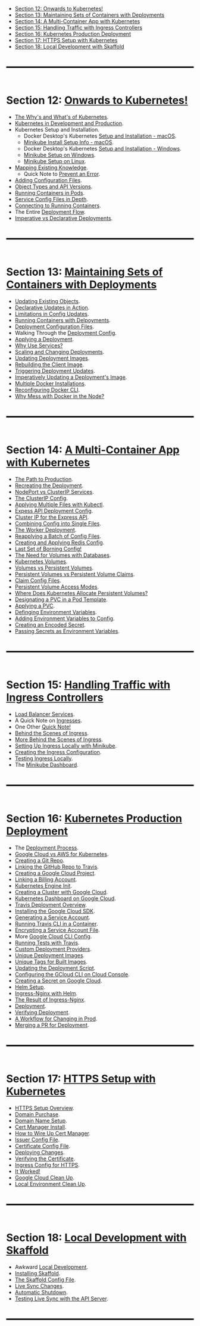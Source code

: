 - [Section 12: Onwards to Kubernetes!](#section-12-onwards-to-kubernetes)
- [Section 13: Maintaining Sets of Containers with Deployments](#section-13-maintaining-sets-of-containers-with-deployments)
- [Section 14: A Multi-Container App with Kubernetes](#section-14-a-multi-container-app-with-kubernetes)
- [Section 15: Handling Traffic with Ingress Controllers](#section-15-handling-traffic-with-ingress-controllers)
- [Section 16: Kubernetes Production Deployment](#section-16-kubernetes-production-deployment)
- [Section 17: HTTPS Setup with Kubernetes](#section-17-https-setup-with-kubernetes)
- [Section 18: Local Development with Skaffold](#section-18-local-development-with-skaffold)

<br>

<hr style="height:4px;background:black">

<br>

# Section 12: [Onwards to Kubernetes!](guide-to-kubernetes.md#section-12-onwards-to-kubernetes)
* [The Why's and What's of Kubernetes](guide-to-kubernetes.md#the-whys-and-whats-of-kubernetes).
* [Kubernetes in Development and Production](guide-to-kubernetes.md#kubernetes-in-development-and-production).
* Kubernetes Setup and Installation.
  * Docker Desktop's Kubernetes [Setup and Installation - macOS](guide-to-kubernetes.md#docker-desktops-kubernetes-setup-and-installation---macos).
  * [Minikube Install Setup Info - macOS](guide-to-kubernetes.md#minikube-install-and-setup-info---macos).
  * Docker Desktop's Kubernetes [Setup and Installation - Windows](guide-to-kubernetes.md).
  * [Minikube Setup on Windows](guide-to-kubernetes.md#minikube-setup-on-windows). 
  * [Minikube Setup on Linux](guide-to-kubernetes.md#minikube-setup-on-linux).
* [Mapping Existing Knowledge](guide-to-kubernetes.md#mapping-existing-knowledge).
  * Quick Note to [Prevent an Error](guide-to-kubernetes.md#quick-note-to-prevent-an-error).
* [Adding Configuration Files](guide-to-kubernetes.md#adding-configuration-files).
* [Object Types and API Versions](guide-to-kubernetes.md#object-types-and-api-versions).
* [Running Containers in Pods](guide-to-kubernetes.md#running-containers-in-pods). 
* [Service Config Files in Depth](guide-to-kubernetes.md#service-congif-files-in-depth).
* [Connecting to Running Containers](guide-to-kubernetes.md#connecting-to-running-containers).
* The Entire [Deployment Flow](guide-to-kubernetes.md#the-entire-deployment-flow).
* [Imperative vs Declarative Deployments](guide-to-kubernetes.md#imperative-vs-declarative-deployments).

<br>

<hr style="height:4px;background:black">

<br>

# Section 13: [Maintaining Sets of Containers with Deployments](maintaining-sets-containers.md#section-13-maintaining-sets-of-containers-with-deployments)
* [Updating Existing Objects](maintaining-sets-containers.md#updating-existing-objects).
* [Declarative Updates in Action](maintaining-sets-containers.md#declarative-updates-in-action).
* [Limitations in Config Updates](maintaining-sets-containers.md#limitations-in-config-updates).
* [Running Containers with Delpoyments](maintaining-sets-containers.md#running-containers-with-delpoyments).
* [Deployment Configuration Files](maintaining-sets-containers.md#deployment-configuration-files).
* Walking Through the [Deployment Config](maintaining-sets-containers.md#walking-through-the-deployment-config).
* [Applying a Deployment](maintaining-sets-containers.md#applying-a-deployment).
* [Why Use Services?](maintaining-sets-containers.md#why-use-services)
* [Scaling and Changing Deployments](maintaining-sets-containers.md#scaling-and-changing-deployments).
* [Updating Deployment Images](maintaining-sets-containers.md#updating-deployment-images).
* [Rebuilding the Client Image](maintaining-sets-containers.md#rebuilding-the-client-image). 
* [Triggering Deployment Updates](maintaining-sets-containers.md#triggering-deployment-updates).
* [Imperatively Updating a Deployment's Image](maintaining-sets-containers.md#imperatively-updating-a-deployments-image).
* [Multiple Docker Installations](maintaining-sets-containers.md#multiple-docker-installations).
* [Reconfiguring Docker CLI](maintaining-sets-containers.md#reconfiguring-docker-cli).
* [Why Mess with Docker in the Node?](maintaining-sets-containers.md#why-mess-with-docker-in-the-node)

<br>

<hr style="height:4px;background:black">

<br>

# Section 14: [A Multi-Container App with Kubernetes](multi-container-app.md#section-14-a-multi-container-app-with-kubernetes)
* [The Path to Production](multi-container-app.md#the-path-to-production).
* [Recreating the Deployment](multi-container-app.md#recreating-the-deployment).
* [NodePort vs ClusterIP Services](multi-container-app.md#nodeport-vs-clusterip-services).
* [The ClusterIP Config](multi-container-app.md#the-clusterip-config).
* [Applying Multiple Files with Kubectl](multi-container-app.md#applying-multiple-files-with-kubectl).
* [Expess API Deployment Config](multi-container-app.md#expess-api-deployment-config).
* [Cluster IP for the Express API](multi-container-app.md#cluster-ip-for-the-express-api).
* [Combining Config into Single Files](multi-container-app.md#combining-config-into-single-files).
* [The Worker Deployment](multi-container-app.md#the-worker-deployment).
* [Reapplying a Batch of Config Files](multi-container-app.md#reapplying-a-batch-of-config-files).
* [Creating and Applying Redis Config](multi-container-app.md#creating-and-applying-redis-config).
* [Last Set of Borning Config!](multi-container-app.md#last-set-of-borning-config)
* [The Need for Volumes with Databases](multi-container-app.md#the-need-for-volumes-with-databases).
* [Kubernetes Volumes](multi-container-app.md#kubernetes-volumes).
* [Volumes vs Persistent Volumes](multi-container-app.md#volumes-vs-persistent-volumes).
* [Persistent Volumes vs Persistent Volume Claims](multi-container-app.md#persistent-volumes-vs-persistent-volume-claims).
* [Claim Config Files](multi-container-app.md#claim-config-files).
* [Persistent Volume Access Modes](multi-container-app.md#persistent-volume-access-modes).
* [Where Does Kubernetes Allocate Persistent Volumes?](multi-container-app.md#where-does-kubernetes-allocate-persistent-volumes)
* [Designating a PVC in a Pod Template](multi-container-app.md#designating-a-pvc-in-a-pod-template).
* [Applying a PVC](multi-container-app.md#applying-a-pvc).
* [Definging Environment Variables](multi-container-app.md#definging-environment-variables).
* [Adding Environment Variables to Config](multi-container-app.md#adding-environment-variables-to-config).
* [Creating an Encoded Secret](multi-container-app.md#creating-an-encoded-secret).
* [Passing Secrets as Environment Variables](multi-container-app.md#passing-secrets-as-environment-variables).

<br>

<hr style="height:4px;background:black">

<br>

# Section 15: [Handling Traffic with Ingress Controllers](ingress-controllers.md#section-15-handling-traffic-with-ingress-controllers)
* [Load Balancer Services](ingress-controllers.md#load-balancer-services).
* A Quick Note on [Ingresses](ingress-controllers.md#a-quick-note-on-ingresses).
* One Other [Quick Note!](ingress-controllers.md#one-other-quick-note)
* [Behind the Scenes of Ingress](ingress-controllers.md#behind-the-scenes-of-ingress).
* [More Behind the Scenes of Ingress](ingress-controllers.md#more-behind-the-scenes-of-ingress).
* [Setting Up Ingress Locally with Minikube](ingress-controllers.md#setting-up-ingress-locally-with-minikube).
* [Creating the Ingress Configuration](ingress-controllers.md#creating-the-ingress-configuration).
* [Testing Ingress Locally](ingress-controllers.md#testing-ingress-locally).
* The [Minikube Dashboard](ingress-controllers.md#the-minikube-dashboard).

<br>

<hr style="height:4px;background:black">

<br>

# Section 16: [Kubernetes Production Deployment](production-deployment.md#section-16-kubernetes-production-deployment)
* The [Deployment Process](production-deployment.md#the-deployment-process).
* [Google Cloud vs AWS for Kubernetes](production-deployment.md#google-cloud-vs-aws-for-kubernetes).
* [Creating a Git Repo](production-deployment.md#creating-a-git-repo).
* [Linking the GitHub Repo to Travis](production-deployment.md#linking-the-github-repo-to-travis).
* [Creating a Google Cloud Project](production-deployment.md#creating-a-google-cloud-project).
* [Linking a Billing Account](production-deployment.md#linking-a-billing-account).
* [Kubernetes Engine Init](production-deployment.md#kubernetes-engine-init).
* [Creating a Cluster with Google Cloud](production-deployment.md#creating-a-cluster-with-google-cloud).
* [Kubernetes Dashboard on Google Cloud](production-deployment.md#kubernetes-dashboard-on-google-cloud).
* [Travis Deployment Overview](production-deployment.md#travis-deployment-overview).
* [Installing the Google Cloud SDK](production-deployment.md#installing-the-google-cloud-sdk).
* [Generating a Service Account](production-deployment.md#generating-a-service-account). 
* [Running Travis CLI in a Container](production-deployment.md#running-travis-cli-in-a-container).
* [Encrypting a Service Account File](production-deployment.md#encrypting-a-service-account-file).
* More [Google Cloud CLI Config](production-deployment.md#more-google-cloud-cli-config).
* [Running Tests with Travis](production-deployment.md#running-tests-with-travis).
* [Custom Deployment Providers](production-deployment.md#custom-deployment-providers).
* [Unique Deployment Images](production-deployment.md#unique-deployment-images).
* [Unique Tags for Built Images](production-deployment.md#unique-tags-for-built-images).
* [Updating the Deployment Script](production-deployment.md#updating-the-deployment-script).
* [Configuring the GCloud CLI on Cloud Console](production-deployment.md#configuring-the-gcloud-cli-on-cloud-console).
* [Creating a Secret on Google Cloud](production-deployment.md#creating-a-secret-on-google-cloud).
* [Helm Setup](production-deployment.md#helm-setup).
* [Ingress-Nginx with Helm](production-deployment.md#ingress-nginx-with-helm).
* [The Result of Ingress-Nginx](production-deployment.md#the-result-of-ingress-nginx).
* [Deployment](production-deployment.md#deployment).
* [Verifying Deployment](production-deployment.md#verifying-deployment).
* [A Workflow for Changing in Prod](production-deployment.md#a-workflow-for-changing-in-prod).
* [Merging a PR for Deployment](production-deployment.md#merging-a-pr-for-deployment).

<br>

<hr style="height:4px;background:black">

<br>

# Section 17: [HTTPS Setup with Kubernetes](https-setup.md#section-17-https-setup-with-kubernetes)
* [HTTPS Setup Overview](https-setup.md#https-setup-overview).
* [Domain Purchase](https-setup.md#domain-purchase).
* [Domain Name Setup](https-setup.md#domain-name-setup).
* [Cert Manager Install](https-setup.md#cert-manager-install).
* [How to Wire Up Cert Manager](https-setup.md#how-to-wire-up-cert-manager).
* [Issuer Config File](https-setup.md#issuer-config-file).
* [Certificate Config File](https-setup.md#certificate-config-file).
* [Deploying Changes](https-setup.md#deploying-changes).
* [Verifying the Certificate](https-setup.md#verifying-the-certificate).
* [Ingress Config for HTTPS](https-setup.md#ingress-config-for-https).
* [It Worked!](https-setup.md#it-worked)
* [Google Cloud Clean Up](https-setup.md#google-cloud-clean-up).
* [Local Environment Clean Up](https-setup.md).

<br>

<hr style="height:4px;background:black">

<br>

# Section 18: [Local Development with Skaffold](local-dev-skaffold.md#section-18-local-development-with-skaffold)
* Awkward [Local Development](local-dev-skaffold.md#awkward-local-development).
* [Installing Skaffold](local-dev-skaffold.md#installing-skaffold).
* [The Skaffold Config File](local-dev-skaffold.md#the-skaffold-config-file).
* [Live Sync Changes](local-dev-skaffold.md#live-sync-changes).
* [Automatic Shutdown](local-dev-skaffold.md#automatic-shutdown-managing-deployments-with-skaffold).
* [Testing Live Sync with the API Server](local-dev-skaffold.md#testing-live-sync-with-the-api-server).

<br>

<hr style="height:4px;background:black">

<br>
